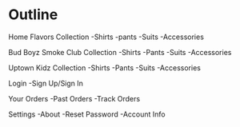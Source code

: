 #  Outline

Home
Flavors Collection
-Shirts
-pants
-Suits
-Accessories

Bud Boyz Smoke Club Collection
-Shirts
-Pants
-Suits
-Accessories

Uptown Kidz Collection
-Shirts
-Pants
-Suits
-Accessories

Login
-Sign Up/Sign In

Your Orders
-Past Orders
-Track Orders

Settings
-About
-Reset Password
-Account Info
